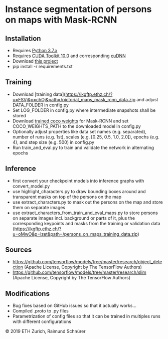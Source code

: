 # Instance segmentation of persons on maps with Mask-RCNN

## Installation

* Requires [Python 3.7.x](https://www.python.org/downloads/)
* Requires [CUDA Toolkit 10.0](https://developer.nvidia.com/cuda-downloads) and corresponding [cuDNN](https://developer.nvidia.com/rdp/cudnn-download)
* Download [this project](https://gitlab.ethz.ch/sraimund/pictorial-maps-mask-rcnn/-/archive/master/pictorial-maps-mask-rcnn-master.zip)
* pip install -r requirements.txt


## Training

* Download [training data](https://ikgftp.ethz.ch/?u=FSVj&p=chOj&path=/pictorial_maps_mask_rcnn_data.zip and adjust DATA_FOLDER in config.py 
* Set LOG_FOLDER in config.py where intermediate snapshots shall be stored
* Download [trained coco weights](http://download.tensorflow.org/models/object_detection/mask_rcnn_resnet101_atrous_coco_2018_01_28.tar.gz) for Mask-RCNN and set COCO_WEIGHTS_PATH to the downloaded model in config.py
* Optionally adjust properties like data set names (e.g. separated), number of runs (e.g. 1st), scales (e.g. [0.25, 0.5, 1.0, 2.0]), epochs (e.g. 4), and step size (e.g. 500) in config.py
* Run train_and_eval.py to train and validate the network in alternating epochs


## Inference

* first convert your checkpoint models into inference graphs with convert_model.py
* use highlight_characters.py to draw bounding boxes around and transparent masks on top of the persons on the map
* use extract_characters.py to mask out the persons on the map and store them on separate images
* use extract_characters_from_train_and_eval_maps.py to store persons on separate images incl. background or parts of it, plus the corresponding keypoints and masks from the training or validation data (https://ikgftp.ethz.ch/?u=oMwO&p=lzet&path=/persons_on_maps_training_data.zip)


## Sources
* https://github.com/tensorflow/models/tree/master/research/object_detection (Apache License, Copyright by The TensorFlow Authors)
* https://github.com/tensorflow/models/tree/master/research/slim (Apache License, Copyright by The TensorFlow Authors)


## Modifications
* Bug fixes based on GitHub issues so that it actually works...
* Compiled .proto to .py files
* Parametrization of config files so that it can be trained in multiples runs with different configurations

© 2019 ETH Zurich, Raimund Schnürer

